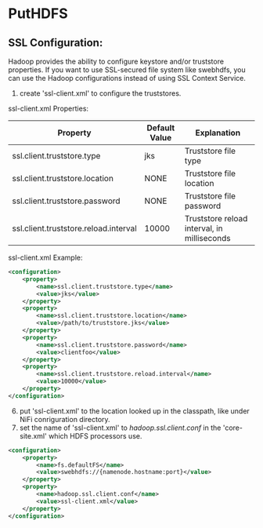 <!--
  Licensed to the Apache Software Foundation (ASF) under one or more
  contributor license agreements.  See the NOTICE file distributed with
  this work for additional information regarding copyright ownership.
  The ASF licenses this file to You under the Apache License, Version 2.0
  (the "License"); you may not use this file except in compliance with
  the License.  You may obtain a copy of the License at
      http://www.apache.org/licenses/LICENSE-2.0
  Unless required by applicable law or agreed to in writing, software
  distributed under the License is distributed on an "AS IS" BASIS,
  WITHOUT WARRANTIES OR CONDITIONS OF ANY KIND, either express or implied.
  See the License for the specific language governing permissions and
  limitations under the License.
-->

# PutHDFS

## SSL Configuration:

Hadoop provides the ability to configure keystore and/or truststore properties. If you want to use SSL-secured file
system like swebhdfs, you can use the Hadoop configurations instead of using SSL Context Service.

1. create 'ssl-client.xml' to configure the truststores.

ssl-client.xml Properties:

| Property                              | Default Value | Explanation                                 |
|---------------------------------------|---------------|---------------------------------------------|
| ssl.client.truststore.type            | jks           | Truststore file type                        |
| ssl.client.truststore.location        | NONE          | Truststore file location                    |
| ssl.client.truststore.password        | NONE          | Truststore file password                    |
| ssl.client.truststore.reload.interval | 10000         | Truststore reload interval, in milliseconds |

ssl-client.xml Example:

```xml
<configuration>
    <property>
        <name>ssl.client.truststore.type</name>
        <value>jks</value>
    </property>
    <property>
        <name>ssl.client.truststore.location</name>
        <value>/path/to/truststore.jks</value>
    </property>
    <property>
        <name>ssl.client.truststore.password</name>
        <value>clientfoo</value>
    </property>
    <property>
        <name>ssl.client.truststore.reload.interval</name>
        <value>10000</value>
    </property>
</configuration>
```

6. put 'ssl-client.xml' to the location looked up in the classpath, like under NiFi conriguration directory.
7. set the name of 'ssl-client.xml' to _hadoop.ssl.client.conf_ in the 'core-site.xml' which HDFS processors use.

```xml
<configuration>
    <property>
        <name>fs.defaultFS</name>
        <value>swebhdfs://{namenode.hostname:port}</value>
    </property>
    <property>
        <name>hadoop.ssl.client.conf</name>
        <value>ssl-client.xml</value>
    </property>
</configuration>
```
